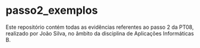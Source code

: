 # passo2_exemplos
Este repositório contém todas as evidências referentes ao passo 2 da PT08, realizado por João Silva, no âmbito da disciplina de Aplicações Informáticas B.
